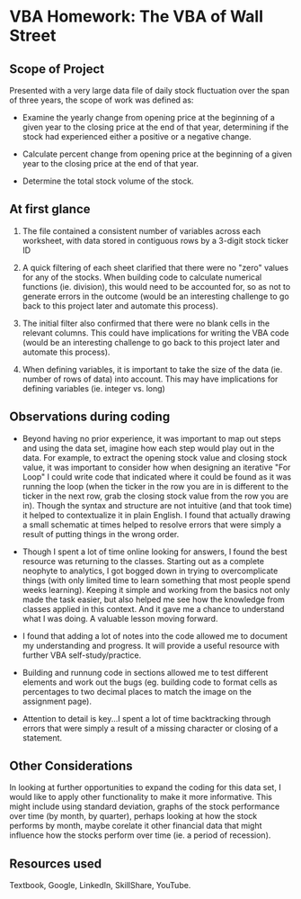 # VBA Homework: The VBA of Wall Street

## Scope of Project

Presented with a very large data file of daily stock fluctuation over the span of three years, the scope of work was defined as:

  * Examine the yearly change from opening price at the beginning of a given year to the closing price at the end of that year, determining if the stock had experienced either a positive or a negative change.

  * Calculate percent change from opening price at the beginning of a given year to the closing price at the end of that year.

  * Determine the total stock volume of the stock.


## At first glance

1. The file contained a consistent number of variables across each worksheet, with data stored in contiguous rows by a 3-digit stock ticker ID

2. A quick filtering of each sheet clarified that there were no "zero" values for any of the stocks.  When building code to calculate numerical functions (ie. division), this would need to be accounted for, so as not to generate errors in the outcome (would be an interesting challenge to go back to this project later and automate this process).

3. The initial filter also confirmed that there were no blank cells in the relevant columns.  This could have implications for writing the VBA code (would be an interesting challenge to go back to this project later and automate this process). 

4. When defining variables, it is important to take the size of the data (ie. number of rows of data) into account.  This may have implications for defining variables (ie. integer vs. long) 

## Observations during coding

  * Beyond having no prior experience, it was important to map out steps and using the data set, imagine how each step would play out in the data.  For example, to extract the opening stock value and closing stock value, it was important to consider how when designing an iterative "For Loop" I could write code that indicated where it could be found as it was running the loop (when the ticker in the row you are in is different to the ticker in the next row, grab the closing stock value from the row you are in).  Though the syntax and structure are not intuitive (and that took time) it helped to contextualize it in plain English.  I found that actually drawing a small schematic at times helped to resolve errors that were simply a result of putting things in the wrong order.

  * Though I spent a lot of time online looking for answers, I found the best resource was returning to the classes.  Starting out as a complete neophyte to analytics, I got bogged down in trying to overcomplicate things (with only limited time to learn something that most people spend weeks learning).  Keeping it simple and working from the basics not only made the task easier, but also helped me see how the knowledge from classes applied in this context. And it gave me a chance to understand what I was doing.  A valuable lesson moving forward.  
  
  * I found that adding a lot of notes into the code allowed me to document my understanding and progress.  It will provide a useful resource with further VBA self-study/practice.
  
  * Building and runnung code in sections allowed me to test different elements and work out the bugs (eg. building code to format cells as percentages to two decimal places to match the image on the assignment page).
  
  * Attention to detail is key...I spent a lot of time backtracking through errors that were simply a result of a missing character or closing of a statement.


## Other Considerations

In looking at further opportunities to expand the coding for this data set, I would like to apply other functionality to make it more informative.  This might include using standard deviation, graphs of the stock performance over time (by month, by quarter), perhaps looking at how the stock performs by month, maybe corelate it other financial data that might influence how the stocks perform over time (ie. a period of recession).


## Resources used
Textbook, Google, LinkedIn, SkillShare, YouTube.
